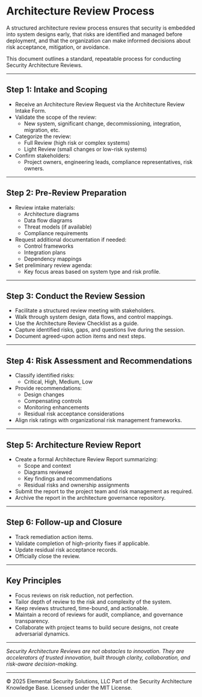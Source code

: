# Architecture Review Process

A structured architecture review process ensures that security is embedded into system designs early, that risks are identified and managed before deployment, and that the organization can make informed decisions about risk acceptance, mitigation, or avoidance.

This document outlines a standard, repeatable process for conducting Security Architecture Reviews.

---

## Step 1: Intake and Scoping

- Receive an Architecture Review Request via the Architecture Review Intake Form.
- Validate the scope of the review:
  - New system, significant change, decommissioning, integration, migration, etc.
- Categorize the review:
  - Full Review (high risk or complex systems)
  - Light Review (small changes or low-risk systems)
- Confirm stakeholders:
  - Project owners, engineering leads, compliance representatives, risk owners.

---

## Step 2: Pre-Review Preparation

- Review intake materials:
  - Architecture diagrams
  - Data flow diagrams
  - Threat models (if available)
  - Compliance requirements
- Request additional documentation if needed:
  - Control frameworks
  - Integration plans
  - Dependency mappings
- Set preliminary review agenda:
  - Key focus areas based on system type and risk profile.

---

## Step 3: Conduct the Review Session

- Facilitate a structured review meeting with stakeholders.
- Walk through system design, data flows, and control mappings.
- Use the Architecture Review Checklist as a guide.
- Capture identified risks, gaps, and questions live during the session.
- Document agreed-upon action items and next steps.

---

## Step 4: Risk Assessment and Recommendations

- Classify identified risks:
  - Critical, High, Medium, Low
- Provide recommendations:
  - Design changes
  - Compensating controls
  - Monitoring enhancements
  - Residual risk acceptance considerations
- Align risk ratings with organizational risk management frameworks.

---

## Step 5: Architecture Review Report

- Create a formal Architecture Review Report summarizing:
  - Scope and context
  - Diagrams reviewed
  - Key findings and recommendations
  - Residual risks and ownership assignments
- Submit the report to the project team and risk management as required.
- Archive the report in the architecture governance repository.

---

## Step 6: Follow-up and Closure

- Track remediation action items.
- Validate completion of high-priority fixes if applicable.
- Update residual risk acceptance records.
- Officially close the review.

---

## Key Principles

- Focus reviews on risk reduction, not perfection.
- Tailor depth of review to the risk and complexity of the system.
- Keep reviews structured, time-bound, and actionable.
- Maintain a record of reviews for audit, compliance, and governance transparency.
- Collaborate with project teams to build secure designs, not create adversarial dynamics.

---

*Security Architecture Reviews are not obstacles to innovation. They are accelerators of trusted innovation, built through clarity, collaboration, and risk-aware decision-making.*



---
© 2025 Elemental Security Solutions, LLC
Part of the Security Architecture Knowledge Base.
Licensed under the MIT License.
